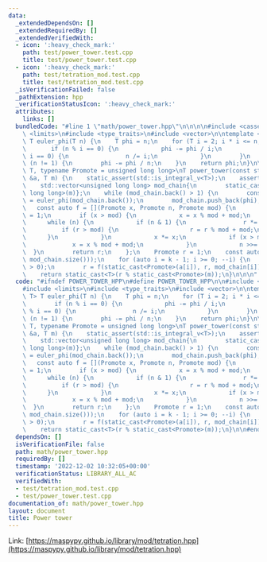 ```yaml
---
data:
  _extendedDependsOn: []
  _extendedRequiredBy: []
  _extendedVerifiedWith:
  - icon: ':heavy_check_mark:'
    path: test/power_tower.test.cpp
    title: test/power_tower.test.cpp
  - icon: ':heavy_check_mark:'
    path: test/tetration_mod.test.cpp
    title: test/tetration_mod.test.cpp
  _isVerificationFailed: false
  _pathExtension: hpp
  _verificationStatusIcon: ':heavy_check_mark:'
  attributes:
    links: []
  bundledCode: "#line 1 \"math/power_tower.hpp\"\n\n\n\n#include <cassert>\n#include\
    \ <limits>\n#include <type_traits>\n#include <vector>\n\ntemplate <typename T>\
    \ T euler_phi(T n) {\n    T phi = n;\n    for (T i = 2; i * i <= n; i++) {\n \
    \       if (n % i == 0) {\n            phi -= phi / i;\n            while (n %\
    \ i == 0) {\n                n /= i;\n            }\n        }\n    }\n    if\
    \ (n != 1) {\n        phi -= phi / n;\n    }\n    return phi;\n}\n\ntemplate <typename\
    \ T, typename Promote = unsigned long long>\nT power_tower(const std::vector<T>\
    \ &a, T m) {\n    static_assert(std::is_integral_v<T>);\n    assert(m > 0);\n\
    \    std::vector<unsigned long long> mod_chain{\n        static_cast<unsigned\
    \ long long>(m)};\n    while (mod_chain.back() > 1) {\n        const auto phi\
    \ = euler_phi(mod_chain.back());\n        mod_chain.push_back(phi);\n    }\n \
    \   const auto f = [](Promote x, Promote n, Promote mod) {\n        Promote r\
    \ = 1;\n        if (x > mod) {\n            x = x % mod + mod;\n        }\n  \
    \      while (n) {\n            if (n & 1) {\n                r *= x;\n      \
    \          if (r > mod) {\n                    r = r % mod + mod;\n          \
    \      }\n            }\n            x *= x;\n            if (x > mod) {\n   \
    \             x = x % mod + mod;\n            }\n            n >>= 1;\n      \
    \  }\n        return r;\n    };\n    Promote r = 1;\n    const auto k = static_cast<int>(std::min(a.size(),\
    \ mod_chain.size()));\n    for (auto i = k - 1; i >= 0; --i) {\n        assert(a[i]\
    \ > 0);\n        r = f(static_cast<Promote>(a[i]), r, mod_chain[i]);\n    }\n\
    \    return static_cast<T>(r % static_cast<Promote>(m));\n}\n\n\n"
  code: "#ifndef POWER_TOWER_HPP\n#define POWER_TOWER_HPP\n\n#include <cassert>\n\
    #include <limits>\n#include <type_traits>\n#include <vector>\n\ntemplate <typename\
    \ T> T euler_phi(T n) {\n    T phi = n;\n    for (T i = 2; i * i <= n; i++) {\n\
    \        if (n % i == 0) {\n            phi -= phi / i;\n            while (n\
    \ % i == 0) {\n                n /= i;\n            }\n        }\n    }\n    if\
    \ (n != 1) {\n        phi -= phi / n;\n    }\n    return phi;\n}\n\ntemplate <typename\
    \ T, typename Promote = unsigned long long>\nT power_tower(const std::vector<T>\
    \ &a, T m) {\n    static_assert(std::is_integral_v<T>);\n    assert(m > 0);\n\
    \    std::vector<unsigned long long> mod_chain{\n        static_cast<unsigned\
    \ long long>(m)};\n    while (mod_chain.back() > 1) {\n        const auto phi\
    \ = euler_phi(mod_chain.back());\n        mod_chain.push_back(phi);\n    }\n \
    \   const auto f = [](Promote x, Promote n, Promote mod) {\n        Promote r\
    \ = 1;\n        if (x > mod) {\n            x = x % mod + mod;\n        }\n  \
    \      while (n) {\n            if (n & 1) {\n                r *= x;\n      \
    \          if (r > mod) {\n                    r = r % mod + mod;\n          \
    \      }\n            }\n            x *= x;\n            if (x > mod) {\n   \
    \             x = x % mod + mod;\n            }\n            n >>= 1;\n      \
    \  }\n        return r;\n    };\n    Promote r = 1;\n    const auto k = static_cast<int>(std::min(a.size(),\
    \ mod_chain.size()));\n    for (auto i = k - 1; i >= 0; --i) {\n        assert(a[i]\
    \ > 0);\n        r = f(static_cast<Promote>(a[i]), r, mod_chain[i]);\n    }\n\
    \    return static_cast<T>(r % static_cast<Promote>(m));\n}\n\n#endif // POWER_TOWER_HPP\n"
  dependsOn: []
  isVerificationFile: false
  path: math/power_tower.hpp
  requiredBy: []
  timestamp: '2022-12-02 10:32:05+00:00'
  verificationStatus: LIBRARY_ALL_AC
  verifiedWith:
  - test/tetration_mod.test.cpp
  - test/power_tower.test.cpp
documentation_of: math/power_tower.hpp
layout: document
title: Power tower
---
```


Link: [https://maspypy.github.io/library/mod/tetration.hpp](https://maspypy.github.io/library/mod/tetration.hpp)
